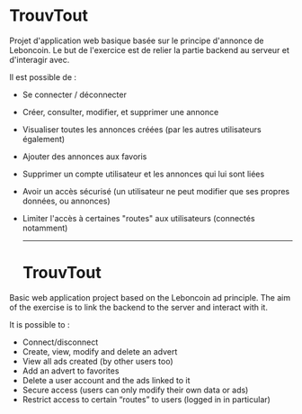 # TrouvTout

Projet d'application web basique basée sur le principe d'annonce de Leboncoin.
Le but de l'exercice est de relier la partie backend au serveur et d'interagir avec.

Il est possible de :
- Se connecter / déconnecter
- Créer, consulter, modifier, et supprimer une annonce
- Visualiser toutes les annonces créées (par les autres utilisateurs également)
- Ajouter des annonces aux favoris
- Supprimer un compte utilisateur et les annonces qui lui sont liées
- Avoir un accès sécurisé (un utilisateur ne peut modifier que ses propres données, ou annonces)
- Limiter l'accès à certaines "routes" aux utilisateurs (connectés notamment)

  _____________________________________________________________________________________________________

  # TrouvTout

Basic web application project based on the Leboncoin ad principle.
The aim of the exercise is to link the backend to the server and interact with it.

It is possible to :
- Connect/disconnect
- Create, view, modify and delete an advert
- View all ads created (by other users too)
- Add an advert to favorites
- Delete a user account and the ads linked to it
- Secure access (users can only modify their own data or ads)
- Restrict access to certain “routes” to users (logged in in particular)

